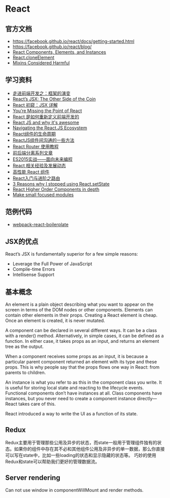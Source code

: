 # React

## 官方文档
- https://facebook.github.io/react/docs/getting-started.html
- https://facebook.github.io/react/blog/
- [React Components, Elements, and Instances](https://facebook.github.io/react/blog/2015/12/18/react-components-elements-and-instances.html)
- [React.cloneElement](https://facebook.github.io/react/blog/2015/03/03/react-v0.13-rc2.html#react.cloneelement)
- [Mixins Considered Harmful](https://facebook.github.io/react/blog/2016/07/13/mixins-considered-harmful.html)

## 学习资料

- [走进前端开发之：框架的演变](http://mp.weixin.qq.com/s?__biz=MzAwMjMxNzQ0MQ==&mid=400374759&idx=1&sn=78830f8b92d7ae4f0f6d40aeee1ecd16#rd)
- [React’s JSX: The Other Side of the Coin](https://medium.com/@housecor/react-s-jsx-the-other-side-of-the-coin-2ace7ab62b98)
- [React 初窥：JSX 详解](https://github.com/wxyyxc1992/Web-Development-And-Engineering-Practices/blob/master/Refer/React-And-FrontEnd-Engineering/React%20%E5%88%9D%E7%AA%A5/JSX.md)
- [You’re Missing the Point of React](https://medium.com/@dan_abramov/youre-missing-the-point-of-react-a20e34a51e1a)
- [React 是如何重新定义前端开发的](https://zhuanlan.zhihu.com/p/27437770)
- [React JS and why it's awesome](https://www.slideshare.net/AndrewHull/react-js-and-why-its-awesome)
- [Navigating the React.JS Ecosystem](https://www.toptal.com/react/navigating-the-react-ecosystem)
- [React组件的生命周期](https://segmentfault.com/a/1190000006807631)
- [ReactJS组件间沟通的一些方法](http://www.alloyteam.com/2016/01/some-methods-of-reactjs-communication-between-components/)
- [React Router 使用教程](http://www.ruanyifeng.com/blog/2016/05/react_router.html)
- [前后端分离系列文章](http://bbear.me/tag/qian-hou-duan-fen-chi/)
- [ES2015实战——面向未来编程](http://yanhaijing.com/javascript/2016/04/27/es2015-practice/)
- [React 相关经验及发展动态](https://zhuanlan.zhihu.com/purerender)
- [高性能 React 组件](http://taobaofed.org/blog/2016/08/12/optimized-react-components/)
- [React入门与进阶之路由](http://blog.codingplayboy.com/2016/10/24/react_router/)
- [3 Reasons why I stopped using React.setState](https://medium.com/@mweststrate/3-reasons-why-i-stopped-using-react-setstate-ab73fc67a42e)
- [React Higher Order Components in depth](https://medium.com/@franleplant/react-higher-order-components-in-depth-cf9032ee6c3e)
- [Make small focused modules](https://github.com/sindresorhus/ama/issues/10#issuecomment-117766328)

## 范例代码

- [webpack-react-boilerplate](https://github.com/J-F-Liu/webpack-react-boilerplate)

## JSX的优点
React’s JSX is fundamentally superior for a few simple reasons:
- Leverage the Full Power of JavaScript
- Compile-time Errors
- Intellisense Support

## 基本概念
An element is a plain object describing what you want to appear on the screen in terms of the DOM nodes or other components.
Elements can contain other elements in their props. Creating a React element is cheap. Once an element is created, it is never mutated.

A component can be declared in several different ways. It can be a class with a render() method.
Alternatively, in simple cases, it can be defined as a function. In either case, it takes props as an input, and returns an element tree as the output.

When a component receives some props as an input, it is because a particular parent component returned an element with its type and these props.
This is why people say that the props flows one way in React: from parents to children.

An instance is what you refer to as this in the component class you write. It is useful for storing local state and reacting to the lifecycle events.
Functional components don’t have instances at all. Class components have instances, but you never need to create a component instance directly—React takes care of this.

React introduced a way to write the UI as a function of its state.

## Redux
Redux主要用于管理那些公用及异步的状态，而state一般用于管理组件独有的状态。如果你的组件中存在其不必和其他组件公用及非异步的单一数据，那么你直接可以写在state中，比如一些loading的状态和显示隐藏的状态等。
巧妙的使用Redux和state可以帮助我们更好的管理数据流。

## Server rendering
Can not use window in componentWillMount and render methods.

